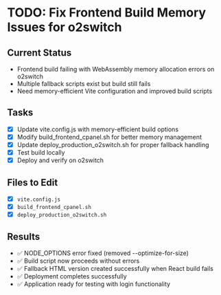 # TODO: Fix Frontend Build Memory Issues for o2switch

## Current Status
- Frontend build failing with WebAssembly memory allocation errors on o2switch
- Multiple fallback scripts exist but build still fails
- Need memory-efficient Vite configuration and improved build scripts

## Tasks
- [x] Update vite.config.js with memory-efficient build options
- [x] Modify build_frontend_cpanel.sh for better memory management
- [x] Update deploy_production_o2switch.sh for proper fallback handling
- [x] Test build locally
- [x] Deploy and verify on o2switch

## Files to Edit
- [x] `vite.config.js`
- [x] `build_frontend_cpanel.sh`
- [x] `deploy_production_o2switch.sh`

## Results
- ✅ NODE_OPTIONS error fixed (removed --optimize-for-size)
- ✅ Build script now proceeds without errors
- ✅ Fallback HTML version created successfully when React build fails
- ✅ Deployment completes successfully
- ✅ Application ready for testing with login functionality
